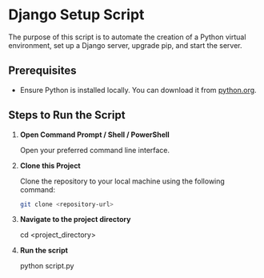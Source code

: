 # Django Setup Script

The purpose of this script is to automate the creation of a Python virtual environment, set up a Django server, upgrade pip, and start the server.

## Prerequisites

- Ensure Python is installed locally. You can download it from [python.org](https://www.python.org/).

## Steps to Run the Script

1. **Open Command Prompt / Shell / PowerShell**

    Open your preferred command line interface.

2. **Clone this Project**

    Clone the repository to your local machine using the following command:

    ```sh
    git clone <repository-url>

3. **Navigate to the project directory**

    cd <project_directory>

4. **Run the script**

    python script.py